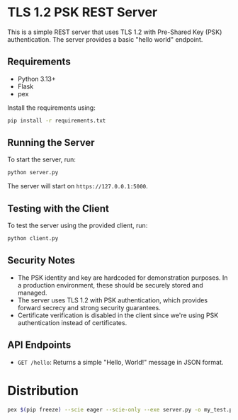 # TLS 1.2 PSK REST Server

This is a simple REST server that uses TLS 1.2 with Pre-Shared Key (PSK) authentication. The server provides a basic "hello world" endpoint.

## Requirements

- Python 3.13+
- Flask
- pex

Install the requirements using:
```bash
pip install -r requirements.txt
```

## Running the Server

To start the server, run:
```bash
python server.py
```

The server will start on `https://127.0.0.1:5000`.

## Testing with the Client

To test the server using the provided client, run:
```bash
python client.py
```

## Security Notes

- The PSK identity and key are hardcoded for demonstration purposes. In a production environment, these should be securely stored and managed.
- The server uses TLS 1.2 with PSK authentication, which provides forward secrecy and strong security guarantees.
- Certificate verification is disabled in the client since we're using PSK authentication instead of certificates.

## API Endpoints

- `GET /hello`: Returns a simple "Hello, World!" message in JSON format. 

# Distribution

```bash
pex $(pip freeze) --scie eager --scie-only --exe server.py -o my_test.pex
```
